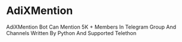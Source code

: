 # AdiXMention
AdiXMention Bot Can Mention 5K + Members In Telegram Group And Channels Written By Python And Supported Telethon
